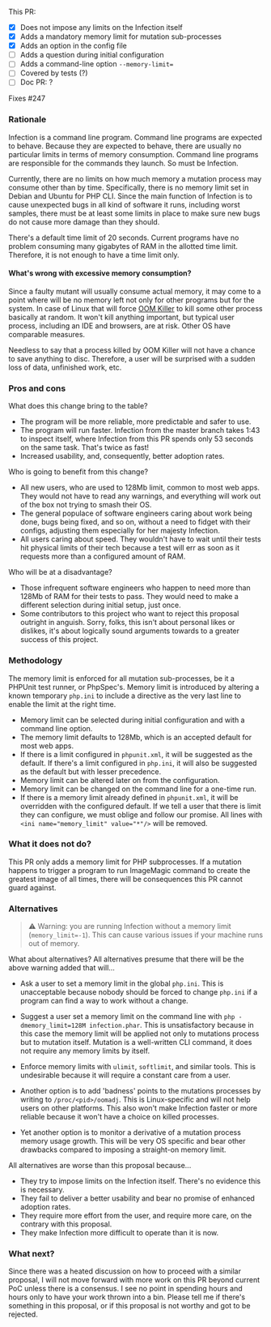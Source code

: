 This PR:

- [x] Does not impose any limits on the Infection itself
- [x] Adds a mandatory memory limit for mutation sub-processes
- [x] Adds an option in the config file
- [ ] Adds a question during initial configuration
- [ ] Adds a command-line option `--memory-limit=`
- [ ] Covered by tests (?)
- [ ] Doc PR: ?

Fixes #247

### Rationale

Infection is a command line program. Command line programs are expected to behave. Because they are expected to behave, there are usually no particular limits in terms of memory consumption. Command line programs are responsible for the commands they launch. So must be Infection. 

Currently, there are no limits on how much memory a mutation process may consume other than by time. Specifically, there is no memory limit set in Debian and Ubuntu for PHP CLI. Since the main function of Infection is to cause unexpected bugs in all kind of software it runs, including worst samples, there must be at least some limits in place to make sure new bugs do not cause more damage than they should.

There's a default time limit of 20 seconds. Current programs have no problem consuming many gigabytes of RAM in the allotted time limit. Therefore, it is not enough to have a time limit only.

#### What's wrong with excessive memory consumption?

Since a faulty mutant will usually consume actual memory, it may come to a point where will be no memory left not only for other programs but for the system. In case of Linux that will force [OOM Killer](https://linux-mm.org/OOM_Killer) to kill some other process basically at random. It won't kill anything important, but typical user process, including an IDE and browsers, are at risk. Other OS have comparable measures.

Needless to say that a process killed by OOM Killer will not have a chance to save anything to disc. Therefore, a user will be surprised with a sudden loss of data, unfinished work, etc.

### Pros and cons

What does this change bring to the table?

- The program will be more reliable, more predictable and safer to use.
- The program will run faster. Infection from the master branch takes 1:43 to inspect itself, where Infection from this PR spends only 53 seconds on the same task. That's twice as fast!
- Increased usability, and, consequently, better adoption rates.

Who is going to benefit from this change?

- All new users, who are used to 128Mb limit, common to most web apps. They would not have to read any warnings, and everything will work out of the box not trying to smash their OS.
- The general populace of software engineers caring about work being done, bugs being fixed, and so on, without a need to fidget with their configs, adjusting them especially for her majesty Infection.
- All users caring about speed. They wouldn't have to wait until their tests hit physical limits of their tech because a test will err as soon as it requests more than a configured amount of RAM.


Who will be at a disadvantage?

- Those infrequent software engineers who happen to need more than 128Mb of RAM for their tests to pass. They would need to make a different selection during initial setup, just once.
- Some contributors to this project who want to reject this proposal outright in anguish. Sorry, folks, this isn't about personal likes or dislikes, it's about logically sound arguments towards to a greater success of this project.

### Methodology

The memory limit is enforced for all mutation sub-processes, be it a PHPUnit test runner, or PhpSpec's. Memory limit is introduced by altering a known temporary `php.ini` to include a directive as the very last line to enable the limit at the right time.

- Memory limit can be selected during initial configuration and with a command line option.
- The memory limit defaults to 128Mb, which is an accepted default for most web apps. 
- If there is a limit configured in `phpunit.xml`, it will be suggested as the default. If there's a limit configured in `php.ini`,  it will also be suggested as the default but with lesser precedence.
- Memory limit can be altered later on from the configuration.
- Memory limit can be changed on the command line for a one-time run.
- If there is a memory limit already defined in `phpunit.xml`, it will be overridden with the configured default. If we tell a user that there is limit they can configure, we must oblige and follow our promise. All lines with `<ini name="memory_limit" value="*"/>` will be removed.

### What it does not do?

This PR only adds a memory limit for PHP subprocesses. If a mutation happens to trigger a program to run ImageMagic command to create the greatest image of all times, there will be consequences this PR cannot guard against.

### Alternatives

>:warning: Warning: you are running Infection without a memory limit (`memory_limit=-1`). This can cause various issues if your machine runs out of memory. 

What about alternatives? All alternatives presume that there will be the above warning added that will...

- Ask a user to set a memory limit in the global `php.ini`. This is unacceptable because nobody should be forced to change `php.ini` if a program can find a way to work without a change.

- Suggest a user set a memory limit on the command line with `php -dmemory_limit=128M infection.phar`. This is unsatisfactory because in this case the memory limit will be applied not only to mutations process but to mutation itself. Mutation is a well-written CLI command, it does not require any memory limits by itself.

- Enforce memory limits with `ulimit`, `softlimit`, and similar tools. This is undesirable because it will require a constant care from a user.

- Another option is to add 'badness' points to the mutations processes by writing to `/proc/<pid>/oomadj`. This is Linux-specific and will not help users on other platforms. This also won't make Infection faster or more reliable because it won't have a choice on killed processes.

- Yet another option is to monitor a derivative of a mutation process memory usage growth. This will be very OS specific and bear other drawbacks compared to imposing a straight-on memory limit. 

All alternatives are worse than this proposal because...
 
- They try to impose limits on the Infection itself. There's no evidence this is necessary. 
- They fail to deliver a better usability and bear no promise of enhanced adoption rates.
- They require more effort from the user, and require more care, on the contrary with this proposal.
- They make Infection more difficult to operate than it is now.

### What next?

Since there was a heated discussion on how to proceed with a similar proposal, I will not move forward with more work on this PR beyond current PoC unless there is a consensus. I see no point in spending hours and hours only to have your work thrown into a bin. Please tell me if there's something in this proposal, or if this proposal is not worthy and got to be rejected.
